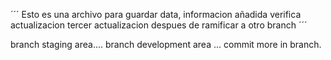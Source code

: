 ´´´
Esto es una archivo para guardar data, informacion añadida verifica actualizacion
tercer actualizacion despues de ramificar a otro branch
´´´

branch staging area....
branch development area ...
commit more in branch.
